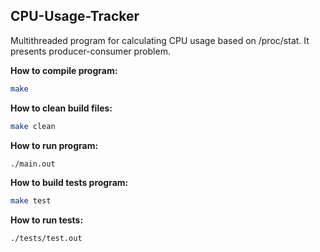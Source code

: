 ## CPU-Usage-Tracker

Multithreaded program for calculating CPU usage based on /proc/stat.
It presents producer-consumer problem.

**How to compile program:**
```sh
make
```

**How to clean build files:**
```sh
make clean
```

**How to run program:**
```sh
./main.out
```

**How to build tests program:**
```sh
make test
```

**How to run tests:**
```sh
./tests/test.out
```